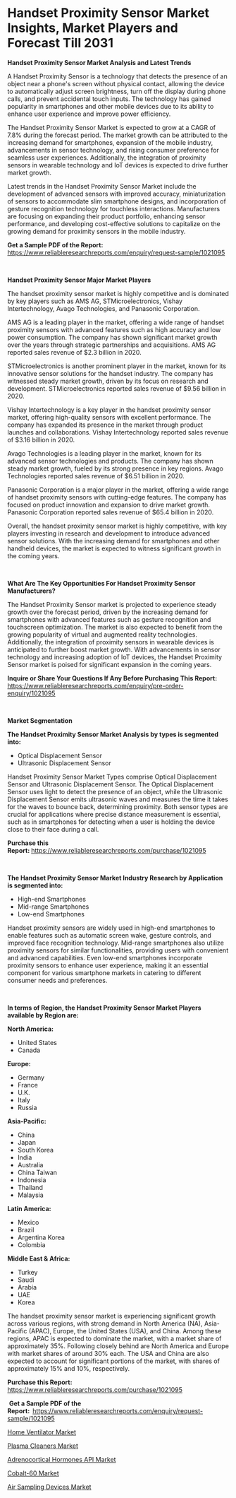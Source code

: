 <p><h1>Handset Proximity Sensor Market Insights, Market Players and Forecast Till 2031</h1></p><p><strong>Handset Proximity Sensor Market Analysis and Latest Trends</strong></p>
<p><p>A Handset Proximity Sensor is a technology that detects the presence of an object near a phone's screen without physical contact, allowing the device to automatically adjust screen brightness, turn off the display during phone calls, and prevent accidental touch inputs. The technology has gained popularity in smartphones and other mobile devices due to its ability to enhance user experience and improve power efficiency.</p><p>The Handset Proximity Sensor Market is expected to grow at a CAGR of 7.8% during the forecast period. The market growth can be attributed to the increasing demand for smartphones, expansion of the mobile industry, advancements in sensor technology, and rising consumer preference for seamless user experiences. Additionally, the integration of proximity sensors in wearable technology and IoT devices is expected to drive further market growth.</p><p>Latest trends in the Handset Proximity Sensor Market include the development of advanced sensors with improved accuracy, miniaturization of sensors to accommodate slim smartphone designs, and incorporation of gesture recognition technology for touchless interactions. Manufacturers are focusing on expanding their product portfolio, enhancing sensor performance, and developing cost-effective solutions to capitalize on the growing demand for proximity sensors in the mobile industry.</p></p>
<p><strong>Get a Sample PDF of the Report:&nbsp;</strong> <a href="https://www.reliableresearchreports.com/enquiry/request-sample/1021095">https://www.reliableresearchreports.com/enquiry/request-sample/1021095</a></p>
<p>&nbsp;</p>
<p><strong>Handset Proximity Sensor Major Market Players</strong></p>
<p><p>The handset proximity sensor market is highly competitive and is dominated by key players such as AMS AG, STMicroelectronics, Vishay Intertechnology, Avago Technologies, and Panasonic Corporation.</p><p>AMS AG is a leading player in the market, offering a wide range of handset proximity sensors with advanced features such as high accuracy and low power consumption. The company has shown significant market growth over the years through strategic partnerships and acquisitions. AMS AG reported sales revenue of $2.3 billion in 2020.</p><p>STMicroelectronics is another prominent player in the market, known for its innovative sensor solutions for the handset industry. The company has witnessed steady market growth, driven by its focus on research and development. STMicroelectronics reported sales revenue of $9.56 billion in 2020.</p><p>Vishay Intertechnology is a key player in the handset proximity sensor market, offering high-quality sensors with excellent performance. The company has expanded its presence in the market through product launches and collaborations. Vishay Intertechnology reported sales revenue of $3.16 billion in 2020.</p><p>Avago Technologies is a leading player in the market, known for its advanced sensor technologies and products. The company has shown steady market growth, fueled by its strong presence in key regions. Avago Technologies reported sales revenue of $6.51 billion in 2020.</p><p>Panasonic Corporation is a major player in the market, offering a wide range of handset proximity sensors with cutting-edge features. The company has focused on product innovation and expansion to drive market growth. Panasonic Corporation reported sales revenue of $65.4 billion in 2020.</p><p>Overall, the handset proximity sensor market is highly competitive, with key players investing in research and development to introduce advanced sensor solutions. With the increasing demand for smartphones and other handheld devices, the market is expected to witness significant growth in the coming years.</p></p>
<p>&nbsp;</p>
<p><strong>What Are The Key Opportunities For Handset Proximity Sensor Manufacturers?</strong></p>
<p><p>The Handset Proximity Sensor market is projected to experience steady growth over the forecast period, driven by the increasing demand for smartphones with advanced features such as gesture recognition and touchscreen optimization. The market is also expected to benefit from the growing popularity of virtual and augmented reality technologies. Additionally, the integration of proximity sensors in wearable devices is anticipated to further boost market growth. With advancements in sensor technology and increasing adoption of IoT devices, the Handset Proximity Sensor market is poised for significant expansion in the coming years.</p></p>
<p><strong>Inquire or Share Your Questions If Any Before Purchasing This Report:</strong> <a href="https://www.reliableresearchreports.com/enquiry/pre-order-enquiry/1021095">https://www.reliableresearchreports.com/enquiry/pre-order-enquiry/1021095</a></p>
<p>&nbsp;</p>
<p><strong>Market Segmentation</strong></p>
<p><strong>The Handset Proximity Sensor Market Analysis by types is segmented into:</strong></p>
<p><ul><li>Optical Displacement Sensor</li><li>Ultrasonic Displacement Sensor</li></ul></p>
<p><p>Handset Proximity Sensor Market Types comprise Optical Displacement Sensor and Ultrasonic Displacement Sensor. The Optical Displacement Sensor uses light to detect the presence of an object, while the Ultrasonic Displacement Sensor emits ultrasonic waves and measures the time it takes for the waves to bounce back, determining proximity. Both sensor types are crucial for applications where precise distance measurement is essential, such as in smartphones for detecting when a user is holding the device close to their face during a call.</p></p>
<p><strong>Purchase this Report:&nbsp;</strong><a href="https://www.reliableresearchreports.com/purchase/1021095">https://www.reliableresearchreports.com/purchase/1021095</a></p>
<p>&nbsp;</p>
<p><strong>The Handset Proximity Sensor Market Industry Research by Application is segmented into:</strong></p>
<p><ul><li>High-end Smartphones</li><li>Mid-range Smartphones</li><li>Low-end Smartphones</li></ul></p>
<p><p>Handset proximity sensors are widely used in high-end smartphones to enable features such as automatic screen wake, gesture controls, and improved face recognition technology. Mid-range smartphones also utilize proximity sensors for similar functionalities, providing users with convenient and advanced capabilities. Even low-end smartphones incorporate proximity sensors to enhance user experience, making it an essential component for various smartphone markets in catering to different consumer needs and preferences.</p></p>
<p>&nbsp;</p>
<p><strong>In terms of Region, the Handset Proximity Sensor Market Players available by Region are:</strong></p>
<p>
    <p> <strong> North America: </strong>
        <ul>
            <li>United States</li>
            <li>Canada</li>
        </ul>
        </p> 
    <p> <strong> Europe: </strong>
        <ul>
            <li>Germany</li>
            <li>France</li>
            <li>U.K.</li>
            <li>Italy</li>
            <li>Russia</li>
        </ul>
        </p> 
    <p> <strong> Asia-Pacific: </strong>
        <ul>
            <li>China</li>
            <li>Japan</li>
            <li>South Korea</li>
            <li>India</li>
            <li>Australia</li>
            <li>China Taiwan</li>
            <li>Indonesia</li>
            <li>Thailand</li>
            <li>Malaysia</li>
        </ul>
        </p> 
    <p> <strong> Latin America: </strong>
        <ul>
            <li>Mexico</li>
            <li>Brazil</li>
            <li>Argentina Korea</li>
            <li>Colombia</li>
        </ul>
        </p> 
    <p> <strong> Middle East & Africa: </strong>
        <ul>
            <li>Turkey</li>
            <li>Saudi</li>
            <li>Arabia</li>
            <li>UAE</li>
            <li>Korea</li>
        </ul>
    </p>
    </p>
<p><p>The handset proximity sensor market is experiencing significant growth across various regions, with strong demand in North America (NA), Asia-Pacific (APAC), Europe, the United States (USA), and China. Among these regions, APAC is expected to dominate the market, with a market share of approximately 35%. Following closely behind are North America and Europe with market shares of around 30% each. The USA and China are also expected to account for significant portions of the market, with shares of approximately 15% and 10%, respectively.</p></p>
<p><strong>Purchase this Report: </strong><a href="https://www.reliableresearchreports.com/purchase/1021095">https://www.reliableresearchreports.com/purchase/1021095</a></p>
<p>&nbsp;<strong>Get a Sample PDF of the Report:&nbsp;&nbsp;</strong><a href="https://www.reliableresearchreports.com/enquiry/request-sample/1021095">https://www.reliableresearchreports.com/enquiry/request-sample/1021095</a></p>
<p><strong></strong></p>
<p><p><a href="https://medium.com/@ameliahaleyi77567/home-ventilator-market-insight-market-trends-growth-forecasted-from-2024-to-2031-2b0fce363dff">Home Ventilator Market</a></p><p><a href="https://medium.com/@ameliahaleyi77567/plasma-cleaners-market-comprehensive-assessment-by-type-application-and-geography-30613c2ec953">Plasma Cleaners Market</a></p><p><a href="https://github.com/CliffMedina6/Market-Research-Report-List-3/blob/main/adrenocortical-hormones-api-market.md">Adrenocortical Hormones API Market</a></p><p><a href="https://github.com/Sinjinluong3e0awx2m195k76/Market-Research-Report-List-1/blob/main/cobalt-60-market.md">Cobalt-60 Market</a></p><p><a href="https://medium.com/@ameliahaleyi77567/air-sampling-devices-market-size-cagr-trends-2024-2030-df01797c43c0">Air Sampling Devices Market</a></p></p>